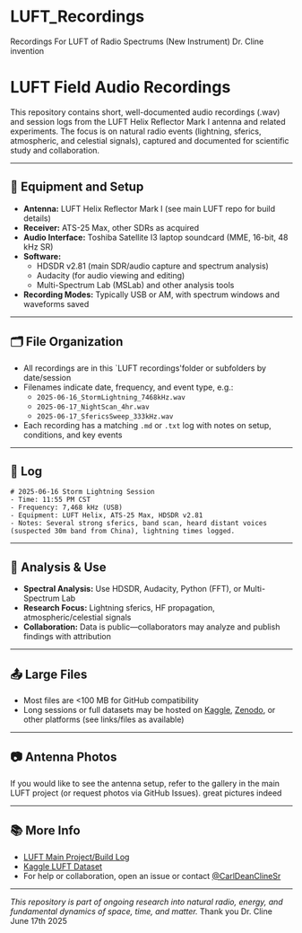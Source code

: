 # LUFT_Recordings
Recordings For LUFT of Radio Spectrums (New Instrument) Dr. Cline invention  
# LUFT Field Audio Recordings

This repository contains short, well-documented audio recordings (.wav) and session logs from the LUFT Helix Reflector Mark I antenna and related experiments. The focus is on natural radio events (lightning, sferics, atmospheric, and celestial signals), captured and documented for scientific study and collaboration.

---

## 📡 Equipment and Setup

- **Antenna:** LUFT Helix Reflector Mark I (see main LUFT repo for build details)
- **Receiver:** ATS-25 Max, other SDRs as acquired
- **Audio Interface:** Toshiba Satellite I3 laptop soundcard (MME, 16-bit, 48 kHz SR)
- **Software:**
  - HDSDR v2.81 (main SDR/audio capture and spectrum analysis)
  - Audacity (for audio viewing and editing)
  - Multi-Spectrum Lab (MSLab) and other analysis tools
- **Recording Modes:** Typically USB or AM, with spectrum windows and waveforms saved

---

## 🗂️ File Organization

- All recordings are in this `LUFT recordings'folder or subfolders by date/session
- Filenames indicate date, frequency, and event type, e.g.:
  - `2025-06-16_StormLightning_7468kHz.wav`
  - `2025-06-17_NightScan_4hr.wav`
  - `2025-06-17_SfericsSweep_333kHz.wav`
- Each recording has a matching `.md` or `.txt` log with notes on setup, conditions, and key events

---

## 📝 Log 

```
# 2025-06-16 Storm Lightning Session
- Time: 11:55 PM CST
- Frequency: 7,468 kHz (USB)
- Equipment: LUFT Helix, ATS-25 Max, HDSDR v2.81
- Notes: Several strong sferics, band scan, heard distant voices (suspected 30m band from China), lightning times logged.
```

---

## 🔬 Analysis & Use

- **Spectral Analysis:** Use HDSDR, Audacity, Python (FFT), or Multi-Spectrum Lab
- **Research Focus:** Lightning sferics, HF propagation, atmospheric/celestial signals
- **Collaboration:** Data is public—collaborators may analyze and publish findings with attribution

---

## 📤 Large Files

- Most files are <100 MB for GitHub compatibility
- Long sessions or full datasets may be hosted on [Kaggle](https://www.kaggle.com/), [Zenodo](https://zenodo.org/), or other platforms (see links/files as available)

---

## 📷 Antenna Photos

If you would like to see the antenna setup, refer to the gallery in the main LUFT project (or request photos via GitHub Issues). great pictures indeed 

---

## 📚 More Info

- [LUFT Main Project/Build Log](https://github.com/carldeanclinesr/LUFT_Main)
- [Kaggle LUFT Dataset](https://www.kaggle.com/carldeanclinesr/luft)
- For help or collaboration, open an issue or contact [@CarlDeanClineSr](https://github.com/CarlDeanClineSr)

---

*This repository is part of ongoing research into natural radio, energy, and fundamental dynamics of space, time, and matter.*  Thank you Dr. Cline June 17th 2025 
